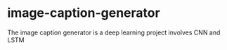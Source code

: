 # image-caption-generator
The image caption generator is a deep learning project involves CNN and LSTM
